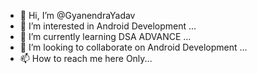 - 👋 Hi, I’m @GyanendraYadav
- 👀 I’m interested in Android Development ...
- 🌱 I’m currently learning DSA ADVANCE ...
- 💞️ I’m looking to collaborate on Android Development ...
- 📫 How to reach me here Only...

<!---
GyanenYadav/GyanenYadav is a ✨ special ✨ repository because its `README.md` (this file) appears on your GitHub profile.
You can click the Preview link to take a look at your changes.
--->
